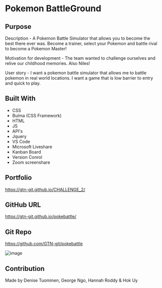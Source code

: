 # Pokemon BattleGround

## Purpose
Description - A Pokemon Battle Simulator that allows you to become the best there ever was. Become a trainer, select your Pokemon and battle rival to become a Pokemon Master!

Motivation for development - The team wanted to challenge ourselves and relive our childhood memories. Also Niles!

User story - I want a pokemon battle simulator that allows me to battle pokemon in real world locations. I want a game that is low barrier to entry and quick to play.

## Built With
* CSS
* Bulma (CSS Framework)
* HTML
* JS
* API's
* Jquery
* VS Code
* Microsoft Liveshare
* Kanban Board
* Version Conrol
* Zoom screenshare

## Portfolio
https://gtn-git.github.io/CHALLENGE_2/

## GitHub URL
https://gtn-git.github.io/pokebattle/

## Git Repo
https://github.com/GTN-git/pokebattle


![image](https://user-images.githubusercontent.com/84994258/127947224-681c00ed-5986-4dbc-9674-1b9f38eae5e5.png)

## Contribution
Made by Denise Tuominen, George Ngo, Hannah Roddy & Hok Uy